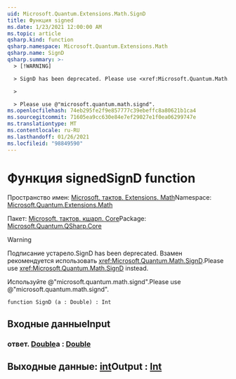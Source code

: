 ```yaml
---
uid: Microsoft.Quantum.Extensions.Math.SignD
title: Функция signed
ms.date: 1/23/2021 12:00:00 AM
ms.topic: article
qsharp.kind: function
qsharp.namespace: Microsoft.Quantum.Extensions.Math
qsharp.name: SignD
qsharp.summary: >-
  > [!WARNING]

  > SignD has been deprecated. Please use <xref:Microsoft.Quantum.Math.SignD> instead.

  >

  > Please use @"microsoft.quantum.math.signd".
ms.openlocfilehash: 74eb295fe2f9e857777c39ebeffc8a80621b1ca4
ms.sourcegitcommit: 71605ea9cc630e84e7ef29027e1f0ea06299747e
ms.translationtype: MT
ms.contentlocale: ru-RU
ms.lasthandoff: 01/26/2021
ms.locfileid: "98849590"
---
```

# <a name="signd-function"></a><span data-ttu-id="7677f-102">Функция signed</span><span class="sxs-lookup"><span data-stu-id="7677f-102">SignD function</span></span>

<span data-ttu-id="7677f-103">Пространство имен: [Microsoft. тактов. Extensions. Math](xref:Microsoft.Quantum.Extensions.Math)</span><span class="sxs-lookup"><span data-stu-id="7677f-103">Namespace: [Microsoft.Quantum.Extensions.Math](xref:Microsoft.Quantum.Extensions.Math)</span></span>

<span data-ttu-id="7677f-104">Пакет: [Microsoft. тактов. кшарп. Core](https://nuget.org/packages/Microsoft.Quantum.QSharp.Core)</span><span class="sxs-lookup"><span data-stu-id="7677f-104">Package: [Microsoft.Quantum.QSharp.Core](https://nuget.org/packages/Microsoft.Quantum.QSharp.Core)</span></span>


> [!WARNING]
> <span data-ttu-id="7677f-105">Подписание устарело.</span><span class="sxs-lookup"><span data-stu-id="7677f-105">SignD has been deprecated.</span></span> <span data-ttu-id="7677f-106">Взамен рекомендуется использовать <xref:Microsoft.Quantum.Math.SignD>.</span><span class="sxs-lookup"><span data-stu-id="7677f-106">Please use <xref:Microsoft.Quantum.Math.SignD> instead.</span></span>
>
> <span data-ttu-id="7677f-107">Используйте @"microsoft.quantum.math.signd".</span><span class="sxs-lookup"><span data-stu-id="7677f-107">Please use @"microsoft.quantum.math.signd".</span></span>



```qsharp
function SignD (a : Double) : Int
```


## <a name="input"></a><span data-ttu-id="7677f-108">Входные данные</span><span class="sxs-lookup"><span data-stu-id="7677f-108">Input</span></span>

### <a name="a--double"></a><span data-ttu-id="7677f-109">ответ. [Double](xref:microsoft.quantum.lang-ref.double)</span><span class="sxs-lookup"><span data-stu-id="7677f-109">a : [Double](xref:microsoft.quantum.lang-ref.double)</span></span>





## <a name="output--int"></a><span data-ttu-id="7677f-110">Выходные данные: [int](xref:microsoft.quantum.lang-ref.int)</span><span class="sxs-lookup"><span data-stu-id="7677f-110">Output : [Int](xref:microsoft.quantum.lang-ref.int)</span></span>

